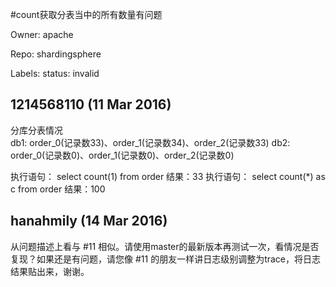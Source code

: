#count获取分表当中的所有数量有问题

Owner: apache

Repo: shardingsphere

Labels: status: invalid 

## 1214568110 (11 Mar 2016)

分库分表情况  
                       db1:  order_0(记录数33)、order_1(记录数34)、order_2(记录数33)
                       db2:  order_0(记录数0)、order_1(记录数0)、order_2(记录数0)

执行语句：
                select count(1) from order         结果：33
执行语句：
                select count(*) as c from order         结果：100     


## hanahmily (14 Mar 2016)

从问题描述上看与 #11 相似。请使用master的最新版本再测试一次，看情况是否复现？如果还是有问题，请您像 #11 的朋友一样讲日志级别调整为trace，将日志结果贴出来，谢谢。


